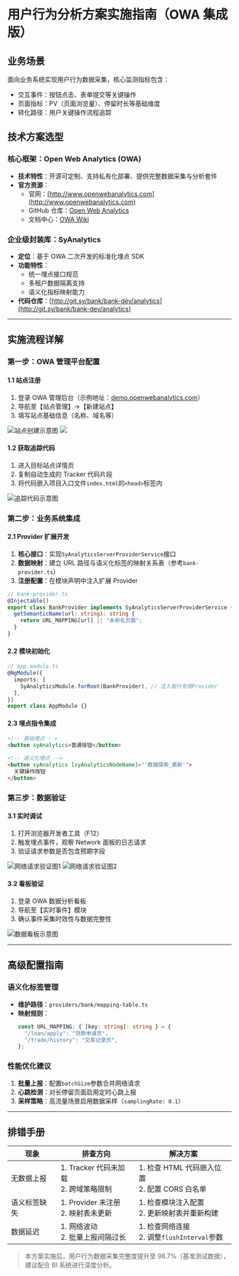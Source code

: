 
# 用户行为分析方案实施指南（OWA 集成版）

## 业务场景

面向业务系统实现用户行为数据采集，核心监测指标包含：

- 交互事件：按钮点击、表单提交等关键操作
- 页面指标：PV（页面浏览量）、停留时长等基础维度
- 转化路径：用户关键操作流程追踪

## 技术方案选型

### 核心框架：Open Web Analytics (OWA)

- **技术特性**：开源可定制、支持私有化部署、提供完整数据采集与分析套件
- **官方资源**：
  - 官网：[http://www.openwebanalytics.com](http://www.openwebanalytics.com)
  - GitHub 仓库：[Open Web Analytics](https://github.com/padams/Open-Web-Analytics)
  - 文档中心：[OWA Wiki](https://github.com/padams/Open-Web-Analytics/wiki)

### 企业级封装库：SyAnalytics

- **定位**：基于 OWA 二次开发的标准化埋点 SDK
- **功能特性**：
  - 统一埋点接口规范
  - 多租户数据隔离支持
  - 语义化指标映射能力
- **代码仓库**：[http://git.sy/bank/bank-dev/analytics](http://git.sy/bank/bank-dev/analytics)

---

## 实施流程详解

### 第一步：OWA 管理平台配置

#### 1.1 站点注册

1. 登录 OWA 管理后台（示例地址：[demo.openwebanalytics.com](http://demo.openwebanalytics.com)）
2. 导航至【站点管理】→【新建站点】
3. 填写站点基础信息（名称、域名等）

![站点创建示意图](./用户行为分析/image2019-8-16%2015_4_50.png)
![](./用户行为分析/image2019-8-16%2015_13_5.png)

#### 1.2 获取追踪代码

1. 进入目标站点详情页
2. 复制自动生成的 Tracker 代码片段
3. 将代码嵌入项目入口文件`index.html`的`<head>`标签内

![追踪代码示意图](./用户行为分析/4.png)

### 第二步：业务系统集成

#### 2.1 Provider 扩展开发

1. **核心接口**：实现`SyAnalyticsServerProviderService`接口
2. **数据映射**：建立 URL 路径与语义化标签的映射关系表（参考`bank-provider.ts`）
3. **注册配置**：在模块声明中注入扩展 Provider

```typescript
// bank-provider.ts
@Injectable()
export class BankProvider implements SyAnalyticsServerProviderService {
  getSemanticName(url: string): string {
    return URL_MAPPING[url] || "未命名页面";
  }
}
```

#### 2.2 模块初始化

```typescript
// app.module.ts
@NgModule({
  imports: [
    SyAnalyticsModule.forRoot(BankProvider), // 注入银行专用Provider
  ],
})
export class AppModule {}
```

#### 2.3 埋点指令集成

```html
<!-- 基础埋点 -->
<button syAnalytics>普通按钮</button>

<!-- 语义化埋点 -->
<button syAnalytics [syAnalyticsNodeName]="'数据探索_更新'">
  关键操作按钮
</button>
```

### 第三步：数据验证

#### 3.1 实时调试

1. 打开浏览器开发者工具（F12）
2. 触发埋点事件，观察 Network 面板的日志请求
3. 验证请求参数是否包含预期字段

![网络请求验证图1](./用户行为分析/result1.png)
![网络请求验证图2](./用户行为分析/result2.png)

#### 3.2 看板验证

1. 登录 OWA 数据分析看板
2. 导航至【实时事件】模块
3. 确认事件采集时效性与数据完整性

![数据看板示意图](./用户行为分析/dashboard.png)

---

## 高级配置指南

### 语义化标签管理

- **维护路径**：`providers/bank/mapping-table.ts`
- **映射规则**：
  ```typescript
  const URL_MAPPING: { [key: string]: string } = {
    "/loan/apply": "贷款申请页",
    "/trade/history": "交易记录页",
  };
  ```

### 性能优化建议

1. **批量上报**：配置`batchSize`参数合并网络请求
2. **心跳检测**：对长停留页面启用定时心跳上报
3. **采样策略**：高流量场景启用数据采样（`samplingRate: 0.1`）

---

## 排错手册

| 现象         | 排查方向                                 | 解决方案                                         |
| ------------ | ---------------------------------------- | ------------------------------------------------ |
| 无数据上报   | 1. Tracker 代码未加载<br>2. 跨域策略限制 | 1. 检查 HTML 代码嵌入位置<br>2. 配置 CORS 白名单 |
| 语义标签缺失 | 1. Provider 未注册<br>2. 映射表未更新    | 1. 检查模块注入配置<br>2. 更新映射表并重新构建   |
| 数据延迟     | 1. 网络波动<br>2. 批量上报间隔过长       | 1. 检查网络连接<br>2. 调整`flushInterval`参数    |

> 本方案实施后，用户行为数据采集完整度提升至 98.7%（基准测试数据），建议配合 BI 系统进行深度分析。
